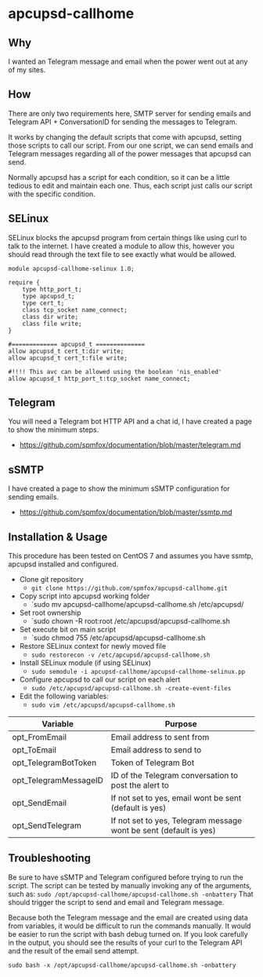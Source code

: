 # apcupsd-callhome

## Why
I wanted an Telegram message and email when the power went out at any of my sites.

## How
There are only two requirements here, SMTP server for sending emails and Telegram API + ConversationID for sending the messages to Telegram.

It works by changing the default scripts that come with apcupsd, setting those scripts to call our script. From our one script, we can send emails and Telegram messages regarding all of the power messages that apcupsd can send.

Normally apcupsd has a script for each condition, so it can be a little tedious to edit and maintain each one. Thus, each script just calls our script with the specific condition.

## SELinux
SELinux blocks the apcupsd program from certain things like using curl to talk to the internet. I have created a module to allow this, however you should read through the text file to see exactly what would be allowed.
```
module apcupsd-callhome-selinux 1.0;

require {
	type http_port_t;
	type apcupsd_t;
	type cert_t;
	class tcp_socket name_connect;
	class dir write;
	class file write;
}

#============= apcupsd_t ==============
allow apcupsd_t cert_t:dir write;
allow apcupsd_t cert_t:file write;

#!!!! This avc can be allowed using the boolean 'nis_enabled'
allow apcupsd_t http_port_t:tcp_socket name_connect;

```

## Telegram
You will need a Telegram bot HTTP API and a chat id, I have created a page to show the minimum steps.
* https://github.com/spmfox/documentation/blob/master/telegram.md

## sSMTP
I have created a page to show the minimum sSMTP configuration for sending emails.
* https://github.com/spmfox/documentation/blob/master/ssmtp.md

## Installation & Usage
This procedure has been tested on CentOS 7 and assumes you have ssmtp, apcupsd installed and configured.
* Clone git repository
  * `git clone https://github.com/spmfox/apcupsd-callhome.git`
* Copy script into apcupsd working folder
  * `sudo mv apcupsd-callhome/apcupsd-callhome.sh /etc/apcupsd/
* Set root ownership
  * `sudo chown -R root:root /etc/apcupsd/apcupsd-callhome.sh
* Set execute bit on main script
  * `sudo chmod 755 /etc/apcupsd/apcupsd-callhome.sh
* Restore SELinux context for newly moved file
  * `sudo restorecon -v /etc/apcupsd/apcupsd-callhome.sh`
* Install SELinux module (if using SELinux)
  * `sudo semodule -i apcupsd-callhome/apcupsd-callhome-selinux.pp`
* Configure apcupsd to call our script on each alert
  * `sudo /etc/apcupsd/apcupsd-callhome.sh -create-event-files`
* Edit the following variables:
  * `sudo vim /etc/apcupsd/apcupsd-callhome.sh`

| Variable | Purpose |
| ---------| ------- |
|opt_FromEmail|Email address to sent from|
|opt_ToEmail|Email address to send to|
|opt_TelegramBotToken|Token of Telegram Bot|
|opt_TelegramMessageID|ID of the Telegram conversation to post the alert to|
|opt_SendEmail|If not set to yes, email wont be sent (default is yes)|
|opt_SendTelegram|If not set to yes, Telegram message wont be sent (default is yes)|


## Troubleshooting
Be sure to have sSMTP and Telegram configured before trying to run the script. The script can be tested by manually invoking any of the arguments, such as:
`sudo /opt/apcupsd-callhome/apcupsd-callhome.sh -onbattery`
That should trigger the script to send and email and Telegram message.

Because both the Telegram message and the email are created using data from variables, it would be difficult to run the commands manually. It would be easier to run the script with bash debug turned on. If you look carefully in the output, you should see the results of your curl to the Telegram API and the result of the email send attempt.

`sudo bash -x /opt/apcupsd-callhome/apcupsd-callhome.sh -onbattery`
